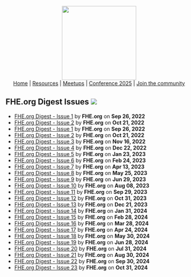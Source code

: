 <!-- Main header navigation -->
<p align="center">
  <img width="200" src="https://user-images.githubusercontent.com/5758427/180978488-db825482-5a58-4c7c-9589-c494a6f0be04.png"><br/>
  <a href="https://fhe-org.github.io">Home</a> | <a href="https://fhe-org.github.io/resources">Resources</a> | <a href="https://fhe-org.github.io/meetups/">Meetups</a> | <a href="https://fhe-org.github.io/conferences/conference-2025/">Conference 2025</a> | <a href="https://fhe-org.github.io/community">Join the community</a>
</p>
<!-- /Main header navigation -->


## FHE.org Digest Issues [<img src="https://img.shields.io/badge/Edit%20this%20page%20on-Github-lightgrey?style=flat-square">](https://github.com/FHE-org/fhe-org.github.io/blob/main/digest/README.md)


- <a href="https://fheorg.substack.com/p/fheorg-digest-1" id="00001">FHE.org Digest - Issue 1</a> by **FHE.org** on **Sep 26, 2022**<br>
- <a href="https://fheorg.substack.com/p/fheorg-digest-2" id="00002">FHE.org Digest - Issue 2</a> by **FHE.org** on **Oct 21, 2022**<br>
- <a href="https://fheorg.substack.com/p/fheorg-digest-1" id="00001">FHE.org Digest - Issue 1</a> by **FHE.org** on **Sep 26, 2022**<br>
- <a href="https://fheorg.substack.com/p/fheorg-digest-2" id="00002">FHE.org Digest - Issue 2</a> by **FHE.org** on **Oct 21, 2022**<br>
- <a href="https://fheorg.substack.com/p/fheorg-digest-3" id="00003">FHE.org Digest - Issue 3</a> by **FHE.org** on **Nov 16, 2022**<br>
- <a href="https://fheorg.substack.com/p/fheorg-digest-4" id="00004">FHE.org Digest - Issue 4</a> by **FHE.org** on **Dec 22, 2022**<br>
- <a href="https://fheorg.substack.com/p/fheorg-digest-5" id="00005">FHE.org Digest - Issue 5</a> by **FHE.org** on **Jan 23, 2023**<br>
- <a href="https://fheorg.substack.com/p/fheorg-digest-6" id="00006">FHE.org Digest - Issue 6</a> by **FHE.org** on **Feb 24, 2023**<br>
- <a href="https://fheorg.substack.com/p/fheorg-digest-7" id="00007">FHE.org Digest - Issue 7</a> by **FHE.org** on **Apr 13, 2023**<br>
- <a href="https://fheorg.substack.com/p/fheorg-digest-8" id="00008">FHE.org Digest - Issue 8</a> by **FHE.org** on **May 25, 2023**<br>
- <a href="https://fheorg.substack.com/p/fheorg-digest-9" id="00009">FHE.org Digest - Issue 9</a> by **FHE.org** on **Jun 29, 2023**<br>
- <a href="https://fheorg.substack.com/p/fheorg-digest-10" id="00010">FHE.org Digest - Issue 10</a> by **FHE.org** on **Aug 08, 2023**<br>
- <a href="https://fheorg.substack.com/p/fheorg-digest-11" id="00011">FHE.org Digest - Issue 11</a> by **FHE.org** on **Sep 29, 2023**<br>
- <a href="https://fheorg.substack.com/p/fheorg-digest-12" id="00012">FHE.org Digest - Issue 12</a> by **FHE.org** on **Oct 31, 2023**<br>
- <a href="https://fheorg.substack.com/p/fheorg-digest-13" id="00013">FHE.org Digest - Issue 13</a> by **FHE.org** on **Dec 21, 2023**<br>
- <a href="https://fheorg.substack.com/p/fheorg-digest-14" id="00014">FHE.org Digest - Issue 14</a> by **FHE.org** on **Jan 31, 2024**<br>
- <a href="https://fheorg.substack.com/p/fheorg-digest-15" id="00015">FHE.org Digest - Issue 15</a> by **FHE.org** on **Feb 28, 2024**<br>
- <a href="https://fheorg.substack.com/p/fheorg-digest-16" id="00016">FHE.org Digest - Issue 16</a> by **FHE.org** on **Mar 28, 2024**<br>
- <a href="https://fheorg.substack.com/p/fheorg-digest-17" id="00017">FHE.org Digest - Issue 17</a> by **FHE.org** on **Apr 24, 2024**<br>
- <a href="https://fheorg.substack.com/p/fheorg-digest-18" id="00018">FHE.org Digest - Issue 18</a> by **FHE.org** on **May 30, 2024**<br>
- <a href="https://fheorg.substack.com/p/fheorg-digest-19" id="00019">FHE.org Digest - Issue 19</a> by **FHE.org** on **Jun 28, 2024**<br>
- <a href="https://fheorg.substack.com/p/fheorg-digest-20" id="00020">FHE.org Digest - Issue 20</a> by **FHE.org** on **Jul 31, 2024**<br>
- <a href="https://fheorg.substack.com/p/fheorg-digest-21" id="00021">FHE.org Digest - Issue 21</a> by **FHE.org** on **Aug 30, 2024**<br>
- <a href="https://fheorg.substack.com/p/fheorg-digest-22" id="00022">FHE.org Digest - Issue 22</a> by **FHE.org** on **Sep 30, 2024**<br>
- <a href="https://fheorg.substack.com/p/fheorg-digest-23" id="00023">FHE.org Digest - Issue 23</a> by **FHE.org** on **Oct 31, 2024**<br>
